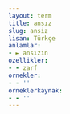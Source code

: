```yaml
---
layout: term
title: ansız
slug: ansiz
lisan: Türkçe
anlamlar:
- ► ansızın
ozellikler:
- - zarf
ornekler:
- - ''
orneklerkaynak:
- - ''
---
```


